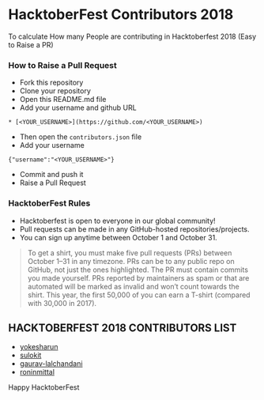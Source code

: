 # HacktoberFest Contributors 2018
To calculate How many People are contributing in Hacktoberfest 2018 (Easy to Raise a PR)

### How to Raise a Pull Request

* Fork this repository
* Clone your repository
* Open this README.md file
* Add your username and github URL
```
* [<YOUR_USERNAME>](https://github.com/<YOUR_USERNAME>)
```
* Then open the `contributors.json` file
* Add your username
```
{"username":"<YOUR_USERNAME>"}
```
* Commit and push it
* Raise a Pull Request

### HacktoberFest Rules

* Hacktoberfest is open to everyone in our global community!
* Pull requests can be made in any GitHub-hosted repositories/projects.
* You can sign up anytime between October 1 and October 31.
> To get a shirt, you must make five pull requests (PRs) between October 1–31 in any timezone. PRs can be to any public repo on GitHub, not just the ones highlighted. The PR must contain commits you made yourself. PRs reported by maintainers as spam or that are automated will be marked as invalid and won’t count towards the shirt. This year, the first 50,000 of you can earn a T-shirt (compared with 30,000 in 2017).

## HACKTOBERFEST 2018 CONTRIBUTORS LIST

* [yokesharun](https://github.com/yokesharun)
* [sulokit](https://github.com/sulokit)
* [gaurav-lalchandani](https://github.com/gaurav-lalchandani)
* [roninmittal](https://github.com/roninmittal)



Happy HacktoberFest
